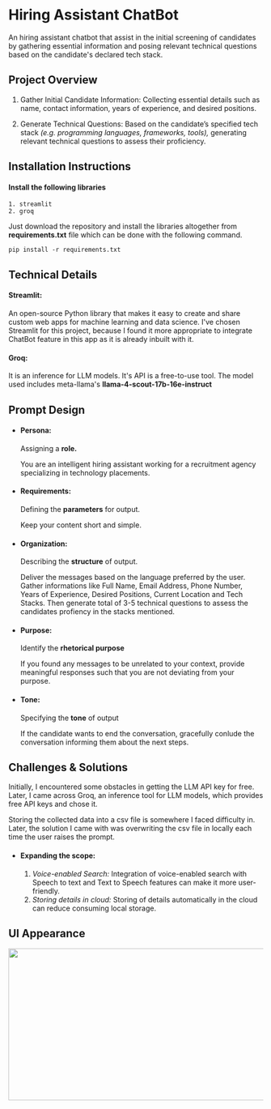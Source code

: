
# Hiring Assistant ChatBot

An hiring assistant chatbot that assist in the initial screening of candidates by gathering essential information and posing relevant technical questions based on the candidate's declared tech stack.

## Project Overview

1. Gather Initial Candidate Information: Collecting essential details such as name, contact information, years of experience, and desired positions. 

2. Generate Technical Questions: Based on the candidate’s specified tech stack *(e.g. programming languages, frameworks, tools),* generating relevant technical questions to assess their proficiency.

## Installation Instructions

#### Install the following libraries

    1. streamlit
    2. groq

Just download the repository and install the libraries altogether from **requirements.txt** file which can be done with the following command.
```http
pip install -r requirements.txt
```

## Technical Details

#### Streamlit: 
   An open-source Python library that makes it easy to create and share custom web apps for machine learning and data science. I've chosen Streamlit for this project, because I found it more appropriate to integrate ChatBot feature in this app as it is already inbuilt with it.

#### Groq:

   It is an inference for LLM models. It's API is a free-to-use tool. The model used includes meta-llama's **llama-4-scout-17b-16e-instruct**    


## Prompt Design

* #### Persona:
   Assigning a **role.** 

   You are an intelligent hiring assistant working for a recruitment agency specializing in technology placements.

* #### Requirements:
   Defining the **parameters** for output.   

   Keep your content short and simple.

* #### Organization:
   Describing the **structure** of output.    

   Deliver the messages based on the language preferred by the user. Gather informations like Full Name, Email Address, Phone Number, Years of Experience, Desired Positions, Current Location and Tech Stacks. Then generate total of 3-5 technical questions to assess the candidates profiency in the stacks mentioned. 

* #### Purpose:
   Identify the **rhetorical purpose**

   If you found any messages to be unrelated to your context, provide meaningful responses such that you are not deviating from your purpose.

* #### Tone: 
  Specifying the **tone** of output 

  If the candidate wants to end the conversation, gracefully conlude the conversation informing them about the next steps.

## Challenges & Solutions        

   Initially, I encountered some obstacles in getting the LLM API key for free. Later, I came across Groq, an inference tool for LLM models, which provides free API keys and chose it.

   Storing the collected data into a csv file is somewhere I faced difficulty in. Later, the solution I came with was overwriting the csv file in locally each time the user raises the prompt.  


  * #### Expanding the scope:   
     1. *Voice-enabled Search:* Integration of voice-enabled search with Speech to text and Text to Speech features can make it more user-friendly.
     2. *Storing details in cloud:* Storing of details automatically in the cloud can reduce consuming local storage.


## UI Appearance

<img src="https://yourimageshare.com/ib/flBHwi1sU0.png" width=600 height=300>
